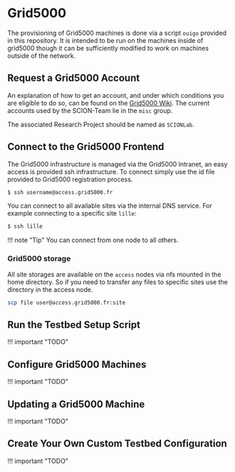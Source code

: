 # Grid5000

The provisioning of Grid5000 machines is done via a script `ouigo` provided in this repository.
It is intended to be run on the machines inside of grid5000  though it can be sufficiently modified to work on machines outside of the network.

## Request a Grid5000 Account

An explanation of how to get an account, and under which conditions you are eligible to do so, can be found on the [Grid5000 Wiki](https://www.grid5000.fr/w/Grid5000:Get_an_account).
The current accounts used by the SCION-Team lie in the `misc` group.

The associated Research Project should be named as `SCIONLab`.

## Connect to the Grid5000 Frontend

The Grid5000 infrastructure is managed via the Grid5000 Intranet, an easy access is provided ssh infrastructure.
To connect simply use the id file provided to Grid5000 registration process.

```bash
$ ssh username@access.grid5000.fr
```

You can connect to all available sites via the internal DNS service. For example connecting to a specific site `lille`:
```bash
$ ssh lille
```
!!! note "Tip"
    You can connect from one node to all others.

### Grid5000 storage

All site storages are available on the `access` nodes via nfs mounted in the home directory. So if you need to transfer any files to specific sites use the directory in the access node.

```bash
scp file user@access.grid5000.fr:site
```

## Run the Testbed Setup Script

!!! important "TODO"

## Configure Grid5000 Machines

!!! important "TODO"

## Updating a Grid5000 Machine

!!! important "TODO"

## Create Your Own Custom Testbed Configuration

!!! important "TODO"

